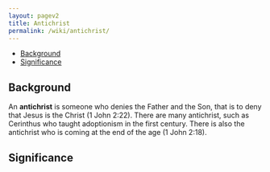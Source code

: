 ```yaml
---
layout: pagev2
title: Antichrist
permalink: /wiki/antichrist/
---
```

- [Background](#background)
- [Significance](#significance)

## Background

An **antichrist** is someone who denies the Father and the Son, that is to deny that Jesus is the Christ (1 John 2:22). There are many antichrist, such as Cerinthus who taught adoptionism in the first century. There is also the antichrist who is coming at the end of the age (1 John 2:18).

## Significance
